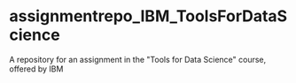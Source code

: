# assignmentrepo_IBM_ToolsForDataScience
A repository for an assignment in the "Tools for Data Science" course, offered by IBM
